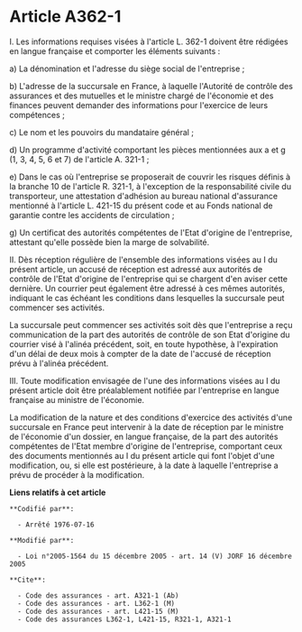# Article A362-1

I. Les informations requises visées à l'article L. 362-1 doivent être rédigées en langue française et comporter les éléments
suivants :

a) La dénomination et l'adresse du siège social de l'entreprise ;

b) L'adresse de la succursale en France, à laquelle l'Autorité de contrôle des assurances et des mutuelles et le ministre
chargé de l'économie et des finances peuvent demander des informations pour l'exercice de leurs compétences ;

c) Le nom et les pouvoirs du mandataire général ;

d) Un programme d'activité comportant les pièces mentionnées aux a et g (1, 3, 4, 5, 6 et 7) de l'article A. 321-1 ;

e) Dans le cas où l'entreprise se proposerait de couvrir les risques définis à la branche 10 de l'article R. 321-1, à
l'exception de la responsabilité civile du transporteur, une attestation d'adhésion au bureau national d'assurance mentionné
à l'article L. 421-15 du présent code et au Fonds national de garantie contre les accidents de circulation ;

g) Un certificat des autorités compétentes de l'Etat d'origine de l'entreprise, attestant qu'elle possède bien la marge de
solvabilité.

II. Dès réception régulière de l'ensemble des informations visées au I du présent article, un accusé de réception est adressé
aux autorités de contrôle de l'Etat d'origine de l'entreprise qui se chargent d'en aviser cette dernière. Un courrier peut
également être adressé à ces mêmes autorités, indiquant le cas échéant les conditions dans lesquelles la succursale peut
commencer ses activités.

La succursale peut commencer ses activités soit dès que l'entreprise a reçu communication de la part des autorités de
contrôle de son Etat d'origine du courrier visé à l'alinéa précédent, soit, en toute hypothèse, à l'expiration d'un délai de
deux mois à compter de la date de l'accusé de réception prévu à l'alinéa précédent.

III. Toute modification envisagée de l'une des informations visées au I du présent article doit être préalablement notifiée
par l'entreprise en langue française au ministre de l'économie.

La modification de la nature et des conditions d'exercice des activités d'une succursale en France peut intervenir à la date
de réception par le ministre de l'économie d'un dossier, en langue française, de la part des autorités compétentes de l'Etat
membre d'origine de l'entreprise, comportant ceux des documents mentionnés au I du présent article qui font l'objet d'une
modification, ou, si elle est postérieure, à la date à laquelle l'entreprise a prévu de procéder à la modification.

**Liens relatifs à cet article**

	**Codifié par**:

	  - Arrêté 1976-07-16

	**Modifié par**:

	  - Loi n°2005-1564 du 15 décembre 2005 - art. 14 (V) JORF 16 décembre 2005

	**Cite**:

	  - Code des assurances - art. A321-1 (Ab)
	  - Code des assurances - art. L362-1 (M)
	  - Code des assurances - art. L421-15 (M)
	  - Code des assurances L362-1, L421-15, R321-1, A321-1

